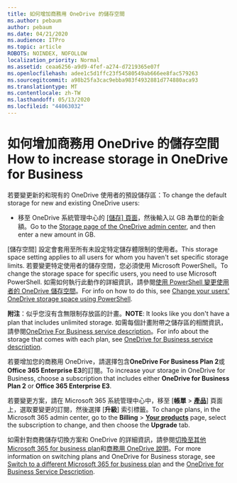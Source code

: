 ```yaml
---
title: 如何增加商務用 OneDrive 的儲存空間
ms.author: pebaum
author: pebaum
ms.date: 04/21/2020
ms.audience: ITPro
ms.topic: article
ROBOTS: NOINDEX, NOFOLLOW
localization_priority: Normal
ms.assetid: ceaa6256-a9d9-4fef-a274-d7219365e07f
ms.openlocfilehash: adee1c5d1ffc23f54580549ab666ee8fac579263
ms.sourcegitcommit: a98b25fa3cac9ebba983f4932881d774880aca93
ms.translationtype: MT
ms.contentlocale: zh-TW
ms.lasthandoff: 05/13/2020
ms.locfileid: "44063032"
---
```

# <a name="how-to-increase-storage-in-onedrive-for-business"></a><span data-ttu-id="7258b-102">如何增加商務用 OneDrive 的儲存空間</span><span class="sxs-lookup"><span data-stu-id="7258b-102">How to increase storage in OneDrive for Business</span></span>

<span data-ttu-id="7258b-103">若要變更新的和現有的 OneDrive 使用者的預設儲存區：</span><span class="sxs-lookup"><span data-stu-id="7258b-103">To change the default storage for new and existing OneDrive users:</span></span>
  
- <span data-ttu-id="7258b-104">移至 OneDrive 系統管理中心的 [[儲存] 頁面](https://admin.onedrive.com/?v=StorageSettings)，然後輸入以 GB 為單位的新金額。</span><span class="sxs-lookup"><span data-stu-id="7258b-104">Go to the [Storage page of the OneDrive admin center](https://admin.onedrive.com/?v=StorageSettings), and then enter a new amount in GB.</span></span>

<span data-ttu-id="7258b-105">[儲存空間] 設定會套用至所有未設定特定儲存體限制的使用者。</span><span class="sxs-lookup"><span data-stu-id="7258b-105">This storage space setting applies to all users for whom you haven't set specific storage limits.</span></span> <span data-ttu-id="7258b-106">若要變更特定使用者的儲存空間，您必須使用 Microsoft PowerShell。</span><span class="sxs-lookup"><span data-stu-id="7258b-106">To change the storage space for specific users, you need to use Microsoft PowerShell.</span></span> <span data-ttu-id="7258b-107">如需如何執行此動作的詳細資訊，請參閱[使用 PowerShell 變更使用者的 OneDrive 儲存空間](https://go.microsoft.com/fwlink/?linkid=866402)。</span><span class="sxs-lookup"><span data-stu-id="7258b-107">For info on how to do this, see [Change your users' OneDrive storage space using PowerShell](https://go.microsoft.com/fwlink/?linkid=866402).</span></span>

<span data-ttu-id="7258b-108">**附注**：似乎您沒有含無限制存放區的計畫。</span><span class="sxs-lookup"><span data-stu-id="7258b-108">**NOTE**: It looks like you don't have a plan that includes unlimited storage.</span></span> <span data-ttu-id="7258b-109">如需每個計畫附帶之儲存區的相關資訊，請參閱[OneDrive For Business service description](https://go.microsoft.com/fwlink/p/?LinkID=826071)。</span><span class="sxs-lookup"><span data-stu-id="7258b-109">For info about the storage that comes with each plan, see [OneDrive for Business service description](https://go.microsoft.com/fwlink/p/?LinkID=826071).</span></span>
  
<span data-ttu-id="7258b-110">若要增加您的商務用 OneDrive，請選擇包含**OneDrive For Business Plan 2**或**Office 365 Enterprise E3**的訂閱。</span><span class="sxs-lookup"><span data-stu-id="7258b-110">To increase your storage in OneDrive for Business, choose a subscription that includes either **OneDrive for Business Plan 2** or **Office 365 Enterprise E3**.</span></span> 
  
<span data-ttu-id="7258b-111">若要變更方案，請在 Microsoft 365 系統管理中心中，移至 [**帳單** \> **[產品](https://go.microsoft.com/fwlink/p/?linkid=842054)**] 頁面上，選取要變更的訂閱，然後選擇 [**升級**] 索引標籤。</span><span class="sxs-lookup"><span data-stu-id="7258b-111">To change plans, in the Microsoft 365 admin center, go to the **Billing** \> **[Your products](https://go.microsoft.com/fwlink/p/?linkid=842054)** page, select the subscription to change, and then choose the **Upgrade** tab.</span></span>
  
<span data-ttu-id="7258b-112">如需針對商務儲存切換方案和 OneDrive 的詳細資訊，請參閱[切換至其他 Microsoft 365 for business plan](https://go.microsoft.com/fwlink/?LinkId=2031117)和[商務用 OneDrive 說明](https://go.microsoft.com/fwlink/p/?LinkId-2031122)。</span><span class="sxs-lookup"><span data-stu-id="7258b-112">For more information on switching plans and OneDrive for Business storage, see [Switch to a different Microsoft 365 for business plan](https://go.microsoft.com/fwlink/?LinkId=2031117) and the [OneDrive for Business Service Description](https://go.microsoft.com/fwlink/p/?LinkId-2031122).</span></span>